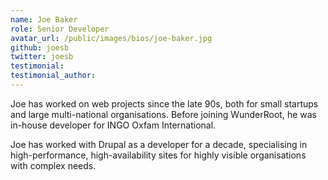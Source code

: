 ```yaml
---
name: Joe Baker
role: Senior Developer
avatar_url: /public/images/bios/joe-baker.jpg
github: joesb
twitter: joesb
testimonial:
testimonial_author:
---
```


Joe has worked on web projects since the late 90s, both for small startups and large multi-national organisations. Before joining WunderRoot, he was in-house developer for INGO Oxfam International.

Joe has worked with Drupal as a developer for a decade, specialising in high-performance, high-availability sites for highly visible organisations with complex needs.